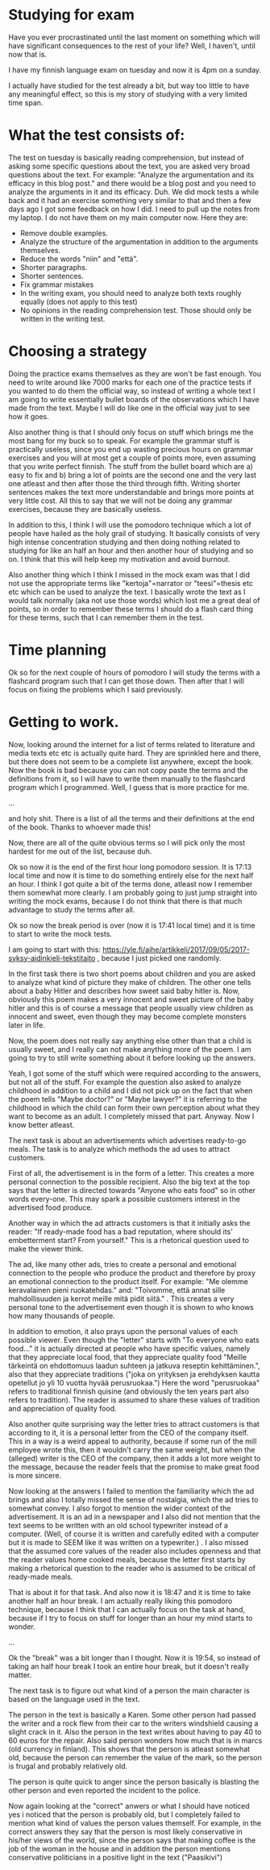 
# Studying for exam

Have you ever procrastinated until the last moment on something which will have significant consequences to the rest of your life? Well, I haven't, until now that is.

I have my finnish language exam on tuesday and now it is 4pm on a sunday.

I actually have studied for the test already a bit, but way too little to have any meaningful effect, so this is my story of studying with a very limited time span.

# What the test consists of:

The test on tuesday is basically reading comprehension, but instead of asking some specific questions about the text, you are asked very broad questions about the text. For example: "Analyze the argumentation and its efficacy in this blog post." and there would be a blog post and you need to analyze the arguments in it and its efficacy. Duh. We did mock tests a while back and it had an exercise something very similar to that and then a few days ago I got some feedback on how I did. I need to pull up the notes from my laptop. I do not have them on my main computer now. Here they are:

- Remove double examples.
- Analyze the structure of the argumentation in addition to the arguments themselves.
- Reduce the words "niin" and "että".
- Shorter paragraphs.
- Shorter sentences.
- Fix grammar mistakes
- In the writing exam, you should need to analyze both texts roughly equally (does not apply to this test)
- No opinions in the reading comprehension test. Those should only be written in the writing test.



# Choosing a strategy

Doing the practice exams themselves as they are won't be fast enough. You need to write around like 7000 marks for each one of the practice tests if you wanted to do them the official way, so instead of writing a whole text I am going to write essentially bullet boards of the observations which I have made from the text. Maybe I will do like one in the official way just to see how it goes.

Also another thing is that I should only focus on stuff which brings me the most bang for my buck so to speak. For example the grammar stuff is practically useless, since you end up wasting precious hours on grammar exercises and you will at most get a couple of points more, even assuming that you write perfect finnish. The stuff from the bullet board which are a) easy to fix and b) bring a lot of points are the second one and the very last one atleast and then after those the third through fifth. Writing shorter sentences makes the text more understandable and brings more points at very little cost. All this to say that we will not be doing any grammar exercises, because they are basically useless.

In addition to this, I think I will use the pomodoro technique which a lot of people have hailed as the holy grail of studying. It basically consists of very high intense concentration studying and then doing nothing related to studying for like an half an hour and then another hour of studying and so on. I think that this will help keep my motivation and avoid burnout.

Also another thing which I think I missed in the mock exam was that I did not use the appropriate terms like "kertoja"=narrator or "teesi"=thesis etc etc which can be used to analyze the text. I basically wrote the text as I would talk normally (aka not use those words) which lost me a great deal of points, so in order to remember these terms I should do a flash card thing for these terms, such that I can remember them in the test.

# Time planning

Ok so for the next couple of hours of pomodoro I will study the terms with a flashcard program such that I can get those down. Then after that I will focus on fixing the problems which I said previously.

# Getting to work.

Now, looking around the internet for a list of terms related to literature and media texts etc etc is actually quite hard. They are sprinkled here and there, but there does not seem to be a complete list anywhere, except the book. Now the book is bad because you can not copy paste the terms and the definitions from it, so I will have to write them manually to the flashcard program which I programmed. Well, I guess that is more practice for me.

...

and holy shit. There is a list of all the terms and their definitions at the end of the book. Thanks to whoever made this!


Now, there are all of the quite obvious terms so I will pick only the most hardest for me out of the list, because duh.

Ok so now it is the end of the first hour long pomodoro session. It is 17:13 local time and now it is time to do something entirely else for the next half an hour. I think I got quite a bit of the terms done, atleast now I remember them somewhat more clearly. I am probably going to just jump straight into writing the mock exams, because I do not think that there is that much advantage to study the terms after all.

Ok so now the break period is over (now it is 17:41 local time) and it is time to start to write the mock tests.

I am going to start with this: https://yle.fi/aihe/artikkeli/2017/09/05/2017-syksy-aidinkieli-tekstitaito  , because I just picked one randomly.

In the first task there is two short poems about children and you are asked to analyze what kind of picture they make of children. The other one tells about a baby Hitler and describes how sweet said baby hitler is. Now, obviously this poem makes a very innocent and sweet picture of the baby hitler and this is of course a message that people usually view children as innocent and sweet, even though they may become complete monsters later in life.

Now, the poem does not really say anything else other than that a child is usually sweet, and I really can not make anything more of the poem. I am going to try to still write something about it before looking up the answers.

Yeah, I got some of the stuff which were required according to the answers, but not all of the stuff. For example the question also asked to analyze childhood in addition to a child and I did not pick up on the fact that when the poem tells "Maybe doctor?" or "Maybe lawyer?" it is referring to the childhood in which the child can form their own perception about what they want to become as an adult. I completely missed that part. Anyway. Now I know better atleast.

The next task is about an advertisements which advertises ready-to-go meals. The task is to analyze which methods the ad uses to attract customers.

First of all, the advertisement is in the form of a letter. This creates a more personal connection to the possible recipient. Also the big text at the top says that the letter is directed towards "Anyone who eats food" so in other words every-one. This may spark a possible customers interest in the advertised food produce.

Another way in which the ad attracts customers is that it initially asks the reader: "If ready-made food has a bad reputation, where should its' embetterment start? From yourself." This is a rhetorical question used to make the viewer think.

The ad, like many other ads, tries to create a personal and emotional connection to the people who produce the product and therefore by proxy an emotional connection to the product itself. For example: "Me olemme keravalainen pieni ruokatehdas." and: "Toivomme, että annat sille mahdollisuuden ja kerrot meille mitä pidit siitä." . This creates a very personal tone to the advertisement even though it is shown to who knows how many thousands of people.

In addition to emotion, it also prays upon the personal values of each possible viewer. Even though the "letter" starts with "To everyone who eats food..." it is actually directed at people who have specific values, namely that they appreciate local food, that they appreciate quality food "Meille tärkeintä on ehdottomuus laadun suhteen ja jatkuva reseptin kehittäminen.", also that they appreciate traditions ("joka on yrityksen ja erehdyksen kautta opetellut jo yli 10 vuotta hyvää perusruokaa.") Here the word "perusruokaa" refers to traditional finnish quisine (and obviously the ten years part also refers to tradition). The reader is assumed to share these values of tradition and appreciation of quality food.

Also another quite surprising way the letter tries to attract customers is that according to it, it is a personal letter from the CEO of the company itself. This in a way is a weird appeal to authority, because if some run of the mill employee wrote this, then it wouldn't carry the same weight, but when the (alleged) writer is the CEO of the company, then it adds a lot more weight to the message, because the reader feels that the promise to make great food is more sincere.

Now looking at the answers I failed to mention the familiarity which the ad brings and also I totally missed the sense of nostalgia, which the ad tries to somewhat convey. I also forgot to mention the wider context of the advertisement. It is an ad in a newspaper and I also did not mention that the text seems to be written with an old school typewriter instead of a computer. (Well, of course it is written and carefully edited with a computer but it is made to SEEM like it was written on a typewriter.) . I also missed that the assumed core values of the reader also includes openness and that the reader values home cooked meals, because the letter first starts by making a rhetorical question to the reader who is assumed to be critical of ready-made meals.

That is about it for that task. And also now it is 18:47 and it is time to take another half an hour break. I am actually really liking this pomodoro technique, because I think that I can actually focus on the task at hand, because if I try to focus on stuff for longer than an hour my mind starts to wonder.

...


Ok the "break" was a bit longer than I thought. Now it is 19:54, so instead of taking an half hour break I took an entire hour break, but it doesn't really matter.

The next task is to figure out what kind of a person the main character is based on the language used in the text.

The person in the text is basically a Karen. Some other person had passed the writer and a rock flew from their car to the writers windshield causing a slight crack in it. Also the person in the text writes about having to pay 40 to 60 euros for the repair. Also said person wonders how much that is in marcs (old currency in finland). This shows that the person is atleast somewhat old, because the person can remember the value of the mark, so the person is frugal and probably relatively old.

The person is quite quick to anger since the person basically is blasting the other person and even reported the incident to the police.

Now again looking at the "correct" anwers or what I should have noticed yes i noticed that the person is probably old, but I completely failed to mention what kind of values the person values themself. For example, in the correct answers they say that the person is most likely conservative in his/her views of the world, since the person says that making coffee is the job of the woman in the house and in addition the person mentions conservative politicians in a positive light in the text ("Paasikivi")



















